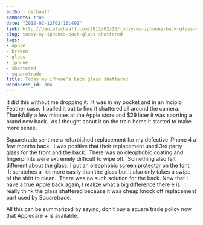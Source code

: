 ```yaml
---
author: dschaaff
comments: true
date: "2012-02-12T02:16:49Z"
link: http://danielschaaff.com/2012/02/12/today-my-iphones-back-glass-shattered/
slug: today-my-iphones-back-glass-shattered
tags:
- apple
- broken
- glass
- iphone
- shattered
- squaretrade
title: Today my iPhone's back glass shattered
wordpress_id: 304
---
```


It did this without me dropping it.  It was in my pocket and in an Incipio
Feather case.  I pulled it out to find it shattered all around the camera.
Thankfully a few minutes at the Apple store and $29 later it was sporting a
brand new back.  As I thought about it on the train home it started to make more
sense.

Squaretrade sent me a refurbished replacement for my defective iPhone 4 a few
months back.  I was positive that their replacement used 3rd party glass for the
front and the back.  There was no oleophobic coating and fingerprints were
extremely difficult to wipe off.  Something also felt different about the glass.
I put an oleophobic [screen
protector](http://www.greenonionssupply.com/kindle-accessories/kindle-fire-crystal-anti-fingerprint-screen-protector.html)
on the font.  It scratches a  lot more easily than the glass but it also only
takes a swipe of the shirt to clean.  There was no such solution for the back.
Now that I have a true Apple back again, I realize what a big difference there
e is.  I really think the glass shattered because it was cheap knock off
replacement part used by Squaretrade.

All this can be summarized by saying, don't buy a square trade policy now that Applecare + is available.
